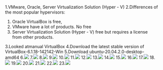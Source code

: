 1.VMware, Oracle, Server Virtualization Solution (Hyper - V)
2.Differences of the most popular hypervisors:
1. Oracle VirtualBox is free, 
2. VMware have a lot of products. No free
3. Server Virtualization Solution (Hyper - V) free but requires a license from other products.

3.Looked atmanual VirtualBox
4.Download the latest stable version of VirtualBox-6.1.18-142142-Win 
5.Download ubuntu-20.04.2.0-desktop-amd64
6.![](Images/1.png)
7.![](Images/2.png)
8.![](Images/3.png)
9.![](Images/4.png)
10.![](Images/5.png)
11.![](Images/6.png)
12.![](Images/7.png)
13.![](Images/8.png)
14.![](Images/9.png)
15.![](Images/10.png)
16.![](Images/11.png)
17.![](Images/12.png)
18.![](Images/13.png)
19.![](Images/14.png)
20.![](Images/15.png)
21.![](Images/16.png)
22.![](Images/17.png)
23.![](Images/18.png)
